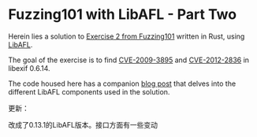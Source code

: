 # Fuzzing101 with LibAFL - Part Two

Herein lies a solution to [Exercise 2 from Fuzzing101](https://github.com/antonio-morales/Fuzzing101/tree/main/Exercise%202) written in Rust, using [LibAFL](https://github.com/AFLplusplus/LibAFL). 

The goal of the exercise is to find [CVE-2009-3895](https://cve.mitre.org/cgi-bin/cvename.cgi?name=CVE-2009-3895) and [CVE-2012-2836](https://cve.mitre.org/cgi-bin/cvename.cgi?name=CVE-2012-2836) in libexif 0.6.14.

The code housed here has a companion [blog post](https://epi052.gitlab.io/notes-to-self/blog/2021-11-07-fuzzing-101-with-libafl-part-2/) that delves into the different LibAFL components used in the solution.


更新：

改成了0.13.1的LibAFL版本。接口方面有一些变动